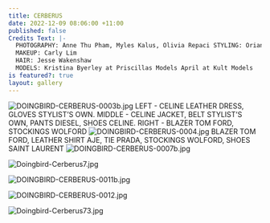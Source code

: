 ```yaml
---
title: CERBERUS
date: 2022-12-09 08:06:00 +11:00
published: false
Credits Text: |-
  PHOTOGRAPHY: Anne Thu Pham, Myles Kalus, Olivia Repaci STYLING: Oriana Deluca
  MAKEUP: Carly Lim
  HAIR: Jesse Wakenshaw
  MODELS: Kristina Byerley at Priscillas Models April at Kult Models
is featured?: true
layout: gallery
---
```


![DOINGBIRD-CERBERUS-0003b.jpg](/uploads/DOINGBIRD-CERBERUS-0003b.jpg)
LEFT - CELINE LEATHER DRESS, GLOVES STYLIST’S OWN. MIDDLE - CELINE JACKET, BELT STYLIST’S OWN, PANTS DIESEL, SHOES CELINE. RIGHT - BLAZER TOM FORD, STOCKINGS WOLFORD
![DOINGBIRD-CERBERUS-0004.jpg](/uploads/DOINGBIRD-CERBERUS-0004.jpg)
BLAZER TOM FORD, LEATHER SHIRT AJE, TIE PRADA, STOCKINGS WOLFORD, SHOES SAINT LAURENT
![DOINGBIRD-CERBERUS-0007b.jpg](/uploads/DOINGBIRD-CERBERUS-0007b.jpg)

![Doingbird-Cerberus7.jpg](/uploads/Doingbird-Cerberus7.jpg)


![DOINGBIRD-CERBERUS-0011b.jpg](/uploads/DOINGBIRD-CERBERUS-0011b.jpg)

![DOINGBIRD-CERBERUS-0012.jpg](/uploads/DOINGBIRD-CERBERUS-0012.jpg)

![Doingbird-Cerberus73.jpg](/uploads/Doingbird-Cerberus73.jpg)




